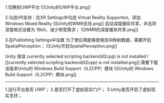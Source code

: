 1.切换到UWP平台
![[Unity的UWP平台.png]]

2.勾选VR支持：在XR Settings中勾选 Virtual Reality Supported，添加 Windows Mixed Reality
![[Unity的WMR支持.png]]
启动深度缓存共享，并且将深度格式设置为 16bit，减少带宽需求；
![[WMR的深度缓存共享.png]]

3.在Publishing Settings中设置
为了使应用能够使用空间映射数据，需要开启SpatialPerception；
![[Unity开启SpatialPerception.png]]

Unity 错误
currently selected scripting backend(il2cpp) is not installed
![[currently selected scripting backend(il2cpp) is not installed.png]]
需要下载该版本Unity的 Windows Build Support（IL2CPP）模块
![[Unity的 Windows Build Support（IL2CPP）模块.png]]

***
1.运行平台是否 UWP；
2.是否打开了虚拟现实门户；
3.Unity是否开启了虚拟现实支持；